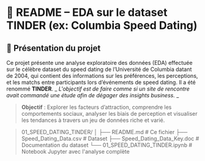# 🧾 README – EDA sur le dataset TINDER (ex: Columbia Speed Dating)

## 🧾 Présentation du projet
Ce projet présente une analyse exploratoire des données (EDA) effectuée sur le célèbre dataset du speed dating de l’Université de Columbia datant de 2004, 
qui contient des informations sur les préférences, les perceptions, et les matchs entre participants lors d’événements de speed dating.
Il a été renommé **TINDER**. _ _L'objectif est de faire comme si un site de rencontre avait commandé une étude afin de dégager des insights business._ _ 

> **Objectif** : Explorer les facteurs d’attraction, comprendre les comportements sociaux, analyser les biais de perception et visualiser les tendances à travers un jeu de données riche et varié.

> 01_SPEED_DATING_TINDER/
│
├── README.md # Ce fichier
├── Speed_Dating_Data.csv # Dataset
├── Speed_Dating_Data_Key.doc # Documentation du dataset
└── 01_SPEED_DATING_TINDER.ipynb # Notebook Jupyter avec l'analyse complète
